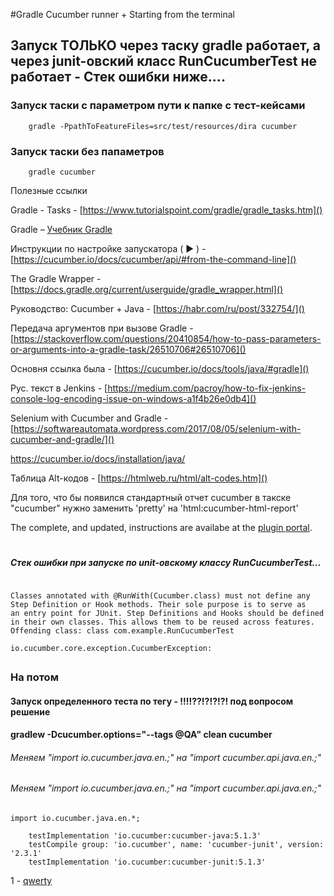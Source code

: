 #Gradle Cucumber runner + Starting from the terminal

## Запуск ТОЛЬКО через таску gradle работает, а через junit-овский класс RunCucumberTest не работает - Стек ошибки ниже.... 


### Запуск таски с параметром пути к папке с тест-кейсами
```
    gradle -PpathToFeatureFiles=src/test/resources/dira cucumber
```
### Запуск таски без папаметров
```
    gradle cucumber
```

Полезные ссылки

Gradle - Tasks - [https://www.tutorialspoint.com/gradle/gradle_tasks.htm]()

Gradle – [Учебник Gradle](https://coderlessons.com/tutorials/raznoe/vyuchit-gradle/gradle-kratkoe-rukovodstvo)

Инструкции по настройке запускатора ( ► ) - [https://cucumber.io/docs/cucumber/api/#from-the-command-line]()

The Gradle Wrapper - [https://docs.gradle.org/current/userguide/gradle_wrapper.html]()

Руководство: Cucumber + Java - [https://habr.com/ru/post/332754/]()

Передача аргументов при вызове Gradle - [https://stackoverflow.com/questions/20410854/how-to-pass-parameters-or-arguments-into-a-gradle-task/26510706#26510706]()

Основня ссылка была - [https://cucumber.io/docs/tools/java/#gradle]()

Рус. текст в Jenkins - [https://medium.com/pacroy/how-to-fix-jenkins-console-log-encoding-issue-on-windows-a1f4b26e0db4]()

Selenium with Cucumber and Gradle - [https://softwareautomata.wordpress.com/2017/08/05/selenium-with-cucumber-and-gradle/]()

https://cucumber.io/docs/installation/java/

Таблица Alt-кодов - [https://htmlweb.ru/html/alt-codes.htm]()

Для того, что бы появился стандартный отчет cucumber в такске "cucumber" нужно заменить 'pretty' на 'html:cucumber-html-report'

The complete, and updated, instructions are availabe at the 
[plugin portal](https://plugins.gradle.org/plugin/se.thinkcode.cucumber-runner).



#
##### Стек ошибки при запуске по unit-овскому классу RunCucumberTest...
```

Classes annotated with @RunWith(Cucumber.class) must not define any
Step Definition or Hook methods. Their sole purpose is to serve as
an entry point for JUnit. Step Definitions and Hooks should be defined
in their own classes. This allows them to be reused across features.
Offending class: class com.example.RunCucumberTest

io.cucumber.core.exception.CucumberException: 
```
##
### На потом
#### Запуск определенного теста по тегу - !!!!??!?!?!?! под вопросом решение
#### gradlew -Dcucumber.options="--tags @QA" clean cucumber
###### Меняем "import io.cucumber.java.en.*;" на "import cucumber.api.java.en.*;"
###### Меняем "import io.cucumber.java.en.*;" на "import cucumber.api.java.en.*;"
```
import io.cucumber.java.en.*;

    testImplementation 'io.cucumber:cucumber-java:5.1.3'
    testCompile group: 'io.cucumber', name: 'cucumber-junit', version: '2.3.1'
    testImplementation 'io.cucumber:cucumber-junit:5.1.3'
```

1 - [qwerty]()
